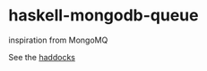 haskell-mongodb-queue
=====================

inspiration from MongoMQ

See the [haddocks](http://hackage.haskell.org/package/mongodb-queue-0.2.5)
